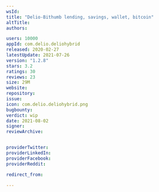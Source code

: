 ```yaml
---
wsId: 
title: "Delio-Bithumb lending, savings, wallet, bitcoin"
altTitle: 
authors:

users: 10000
appId: com.delio.deliohybrid
released: 2020-02-27
latestUpdate: 2021-07-26
version: "1.2.8"
stars: 3.2
ratings: 30
reviews: 23
size: 29M
website: 
repository: 
issue: 
icon: com.delio.deliohybrid.png
bugbounty: 
verdict: wip
date: 2021-08-02
signer: 
reviewArchive:


providerTwitter: 
providerLinkedIn: 
providerFacebook: 
providerReddit: 

redirect_from:

---
```



